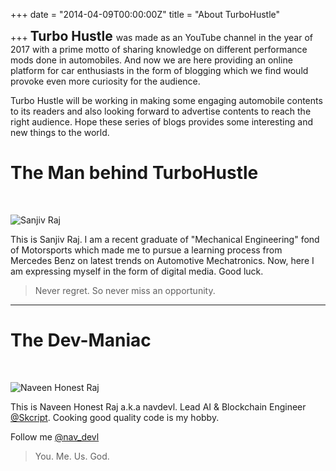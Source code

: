 +++
date = "2014-04-09T00:00:00Z"
title = "About TurboHustle"

+++
<b style="font-size:1.5em;">Turbo Hustle </b> was made as an YouTube channel in the year of 2017 with a prime motto of sharing knowledge on different performance mods done in automobiles. And now we are here providing an online platform for car enthusiasts in the form of blogging which we find would provoke even more curiosity for the audience. 

Turbo Hustle will be working in making some engaging automobile contents to its readers and also looking forward to advertise contents to reach the right audience. Hope these series of blogs provides some interesting and new things to the world.


# The Man behind TurboHustle
<br>

![Sanjiv Raj](/img/main/sanjiv_raj.jpg)

This is Sanjiv Raj. I am a recent graduate of "Mechanical Engineering" fond of Motorsports which made me to pursue a learning process from Mercedes Benz on latest trends on Automotive Mechatronics. Now, here I am expressing myself in the form of digital media. Good luck.

> Never regret. So never miss an opportunity.

<hr>

# The Dev-Maniac
<br>

![Naveen Honest Raj](/img/main/naveen_honest_raj.jpg)

This is Naveen Honest Raj a.k.a navdevl. Lead AI & Blockchain Engineer [@Skcript](https://www.skcript.com). Cooking good quality code is my hobby. 

Follow me [@nav_devl](https://twitter.com/nav_devl)

> You. Me. Us. God.
